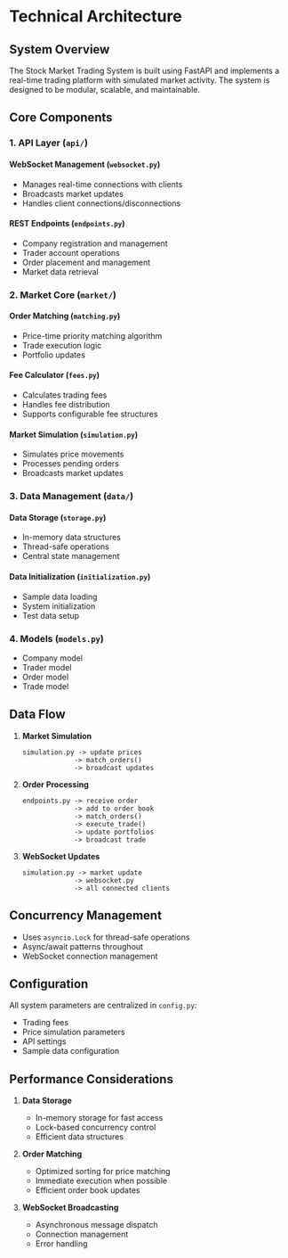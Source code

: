 # Technical Architecture

## System Overview

The Stock Market Trading System is built using FastAPI and implements a real-time trading platform with simulated market activity. The system is designed to be modular, scalable, and maintainable.

## Core Components

### 1. API Layer (`api/`)

#### WebSocket Management (`websocket.py`)
- Manages real-time connections with clients
- Broadcasts market updates
- Handles client connections/disconnections

#### REST Endpoints (`endpoints.py`)
- Company registration and management
- Trader account operations
- Order placement and management
- Market data retrieval

### 2. Market Core (`market/`)

#### Order Matching (`matching.py`)
- Price-time priority matching algorithm
- Trade execution logic
- Portfolio updates

#### Fee Calculator (`fees.py`)
- Calculates trading fees
- Handles fee distribution
- Supports configurable fee structures

#### Market Simulation (`simulation.py`)
- Simulates price movements
- Processes pending orders
- Broadcasts market updates

### 3. Data Management (`data/`)

#### Data Storage (`storage.py`)
- In-memory data structures
- Thread-safe operations
- Central state management

#### Data Initialization (`initialization.py`)
- Sample data loading
- System initialization
- Test data setup

### 4. Models (`models.py`)
- Company model
- Trader model
- Order model
- Trade model

## Data Flow

1. **Market Simulation**
   ```
   simulation.py -> update prices
                -> match_orders()
                -> broadcast updates
   ```

2. **Order Processing**
   ```
   endpoints.py -> receive order
                -> add to order book
                -> match_orders()
                -> execute_trade()
                -> update portfolios
                -> broadcast trade
   ```

3. **WebSocket Updates**
   ```
   simulation.py -> market update
                -> websocket.py
                -> all connected clients
   ```

## Concurrency Management

- Uses `asyncio.Lock` for thread-safe operations
- Async/await patterns throughout
- WebSocket connection management

## Configuration

All system parameters are centralized in `config.py`:
- Trading fees
- Price simulation parameters
- API settings
- Sample data configuration

## Performance Considerations

1. **Data Storage**
   - In-memory storage for fast access
   - Lock-based concurrency control
   - Efficient data structures

2. **Order Matching**
   - Optimized sorting for price matching
   - Immediate execution when possible
   - Efficient order book updates

3. **WebSocket Broadcasting**
   - Asynchronous message dispatch
   - Connection management
   - Error handling
